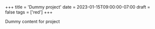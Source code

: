 +++
title = 'Dummy project'
date = 2023-01-15T09:00:00-07:00
draft = false
tags = ['red']
+++

Dummy content for project